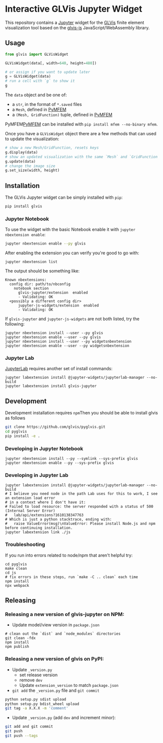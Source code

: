 # Interactive GLVis Jupyter Widget

This repository contains a [Jupyter](https://jupyter.org/) widget for the [GLVis](https://glvis.org/) finite element
visualization tool based on the [glvis-js](https://github.com/GLVis/glvis-js) JavaScript/WebAssembly library.

## Usage

```python
from glvis import GLVisWidget

GLVisWidget(data[, width=640, height=480])

# or assign if you want to update later
g = GLVisWidget(data)
# run a cell with `g` to show it
g
```

The `data` object and be one of:

- a `str`, in the format of `*.saved` files
- a `Mesh`, defined in [PyMFEM](https://github.com/mfem/pymfem) 
- a `(Mesh, GridFunction)` tuple, defined in [PyMFEM](https://github.com/mfem/pymfem) 

PyMFEM[PyMFEM](https://github.com/mfem/pymfem) can be installed with `pip install mfem --no-binary mfem`.


Once you have a `GLVisWidget` object there are a few methods that can used to update the
visualization:
```python
# show a new Mesh/GridFunction, resets keys
g.display(data)
# show an updated visualization with the same `Mesh` and `GridFunction` dimensions, perserves keys
g.update(data)
# change the image size
g.set_size(width, height)
```

## Installation

The GLVis Jupyter widget can be simply installed with `pip`:

```bash
pip install glvis
``` 

### Jupyter Notebook

To use the widget with the basic Notebook enable it with `jupyter nbextension enable`:

```bash
jupyter nbextension enable --py glvis
```

After enabling the extension you can verify you're good to go with:

```
jupyter nbextension list
```

The output should be something like:

```
Known nbextensions:
  config dir: path/to/nbconfig
    notebook section
      glvis-jupyter/extension  enabled
      - Validating: OK
  <possibly a different config dir>
      jupyter-js-widgets/extension  enabled
      - Validating: OK
```

If `glvis-jupyter` and `jupyter-js-widgets` are not both listed, try the following:

```
jupyter nbextension install --user --py glvis
jupyter nbextension enable --user --py glvis
jupyter nbextension install --user --py widgetsnbextension
jupyter nbextension enable --user --py widgetsnbextension
```

### Jupyter Lab

[JupyterLab](https://jupyterlab.readthedocs.io) requires another set of install commands:

```
jupyter labextension install @jupyter-widgets/jupyterlab-manager --no-build
jupyter labextension install glvis-jupyter
```

## Development

Development installation requires `npm`Then you should be able to install glvis as follows

```bash
git clone https://github.com/glvis/pyglvis.git
cd pyglvis
pip install -e .
```


### Developing in Jupyter Notebook

```
jupyter nbextension install --py --symlink --sys-prefix glvis
jupyter nbextension enable --py --sys-prefix glvis
```

### Developing in Jupyter Lab

```
jupyter labextension install @jupyter-widgets/jupyterlab-manager --no-build
# I believe you need node in the path Lab uses for this to work, I see an extension load error
# in a context where I don't have it:
# Failed to load resource: the server responded with a status of 500 (Internal Server Error)
#   lab/api/extensions?1610138347763
# Which is just a python stacktrace, ending with:
#   raise ValueError(msg)\nValueError: Please install Node.js and npm before continuing installation. 
jupyter labextension link ./js
```


### Troubleshooting

If you run into errors related to node/npm that aren't helpful try:

```shell
cd pyglvis
make clean
cd js
# fix errors in these steps, run `make -C .. clean` each time
npm install
npx webpack
```

## Releasing

### Releasing a new version of glvis-jupyter on NPM:

- Update model/view version in `package.json`

```console
# clean out the `dist` and `node_modules` directories
git clean -fdx
npm install
npm publish
```

### Releasing a new version of glvis on PyPI:

- Update `_version.py`
   - set release version
   - remove `dev`
   - Update `extension_version` to match `package.json`
- `git add` the `_version.py` file and `git commit`

```bash
python setup.py sdist upload
python setup.py bdist_wheel upload
git tag -a X.X.X -m 'comment'
```

- Update `_version.py` (add `dev` and increment minor):

```bash
git add and git commit
git push
git push --tags
```

